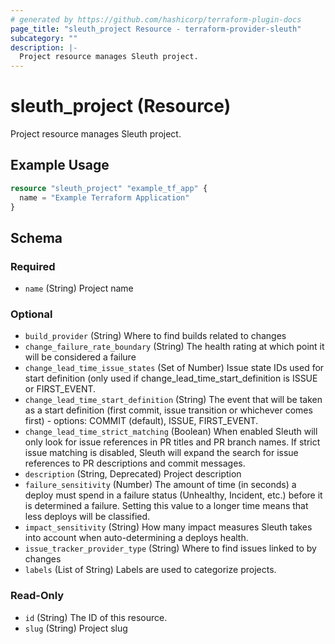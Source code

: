 ```yaml
---
# generated by https://github.com/hashicorp/terraform-plugin-docs
page_title: "sleuth_project Resource - terraform-provider-sleuth"
subcategory: ""
description: |-
  Project resource manages Sleuth project.
---
```


# sleuth_project (Resource)

Project resource manages Sleuth project.

## Example Usage

```terraform
resource "sleuth_project" "example_tf_app" {
  name = "Example Terraform Application"
}
```

<!-- schema generated by tfplugindocs -->
## Schema

### Required

- `name` (String) Project name

### Optional

- `build_provider` (String) Where to find builds related to changes
- `change_failure_rate_boundary` (String) The health rating at which point it will be considered a failure
- `change_lead_time_issue_states` (Set of Number) Issue state IDs used for start definition (only used if change_lead_time_start_definition is ISSUE or FIRST_EVENT.
- `change_lead_time_start_definition` (String) The event that will be taken as a start definition (first commit, issue transition or whichever comes first) - options: COMMIT (default), ISSUE, FIRST_EVENT.
- `change_lead_time_strict_matching` (Boolean) When enabled Sleuth will only look for issue references in PR titles and PR branch names. If strict issue matching is disabled, Sleuth will expand the search for issue references to PR descriptions and commit messages.
- `description` (String, Deprecated) Project description
- `failure_sensitivity` (Number) The amount of time (in seconds) a deploy must spend in a failure status (Unhealthy, Incident, etc.) before it is determined a failure. Setting this value to a longer time means that less deploys will be classified.
- `impact_sensitivity` (String) How many impact measures Sleuth takes into account when auto-determining a deploys health.
- `issue_tracker_provider_type` (String) Where to find issues linked to by changes
- `labels` (List of String) Labels are used to categorize projects.

### Read-Only

- `id` (String) The ID of this resource.
- `slug` (String) Project slug
